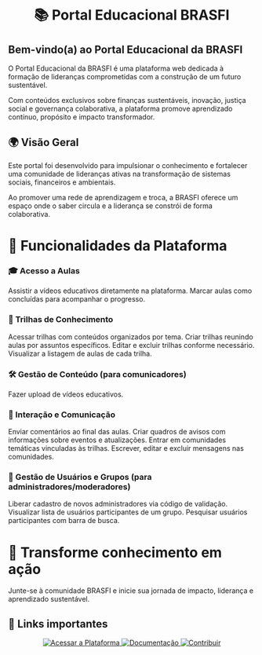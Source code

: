 <h1 align="center">📚 Portal Educacional BRASFI</h1>

## Bem-vindo(a) ao Portal Educacional da BRASFI

O Portal Educacional da BRASFI é uma plataforma web dedicada à formação de lideranças comprometidas com a construção de um futuro sustentável.

Com conteúdos exclusivos sobre finanças sustentáveis, inovação, justiça social e governança colaborativa, a plataforma promove aprendizado contínuo, propósito e impacto transformador.

## 🌍 Visão Geral

Este portal foi desenvolvido para impulsionar o conhecimento e fortalecer uma comunidade de lideranças ativas na transformação de sistemas sociais, financeiros e ambientais.

Ao promover uma rede de aprendizagem e troca, a BRASFI oferece um espaço onde o saber circula e a liderança se constrói de forma colaborativa. 

# 🚀 Funcionalidades da Plataforma

### 🎓 Acesso a Aulas
Assistir a vídeos educativos diretamente na plataforma.
Marcar aulas como concluídas para acompanhar o progresso.
### 🧭 Trilhas de Conhecimento
Acessar trilhas com conteúdos organizados por tema.
Criar trilhas reunindo aulas por assuntos específicos.
Editar e excluir trilhas conforme necessário.
Visualizar a listagem de aulas de cada trilha.
### 🛠️ Gestão de Conteúdo (para comunicadores)
Fazer upload de vídeos educativos.
### 💬 Interação e Comunicação
Enviar comentários ao final das aulas.
Criar quadros de avisos com informações sobre eventos e atualizações.
Entrar em comunidades temáticas vinculadas às trilhas.
Escrever, editar e excluir mensagens nas comunidades.
### 👥 Gestão de Usuários e Grupos (para administradores/moderadores)
Liberar cadastro de novos administradores via código de validação.
Visualizar lista de usuários participantes de um grupo.
Pesquisar usuários participantes com barra de busca.
# 🌱 Transforme conhecimento em ação

Junte-se à comunidade BRASFI e inicie sua jornada de impacto, liderança e aprendizado sustentável.

## 🧷 Links importantes
<p align="center">
  <a href="https://exemplo.com/link1" target="_blank">
    <img src="https://img.shields.io/badge/Google Sites-FFB300?style=for-the-badge&logo=google-chrome&logoColor=black" alt="Acessar a Plataforma">
  </a>
  <a href="https://exemplo.com/link2" target="_blank">
    <img src="https://img.shields.io/badge/Site do projeto-437312?style=for-the-badge&logo=bookstack&logoColor=white" alt="Documentação">
  </a>
  <a href="https://exemplo.com/link3" target="_blank">
    <img src="https://img.shields.io/badge/Figma-1D3C73?style=for-the-badge&logo=github&logoColor=white" alt="Contribuir">
  </a>
</p>
